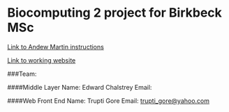 Biocomputing 2 project for Birkbeck MSc
======

[Link to Andew Martin instructions](http://www.bioinf.org.uk/teaching/bbk/biocomp2/project/index.html)

[Link to working website](http://student.cryst.bbk.ac.uk/~gt002/index.html)

###Team:

####Middle Layer
  Name: Edward Chalstrey
  Email:
  
####Web Front End
  Name: Trupti Gore
  Email: trupti_gore@yahoo.com





